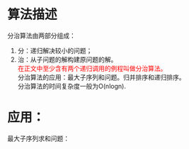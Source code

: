 # 算法描述
分治算法由两部分组成：
1. 分：递归解决较小的问题；
2. 治：从子问题的解构建原问题的解。  
<font color="red">在正文中至少含有两个递归调用的例程叫做分治算法。</font>  
分治算法的应用：最大子序列和问题。归并排序和递归排序。  
分治算法的时间复杂度一般为O(nlogn).  
# 应用：
最大子序列求和问题：